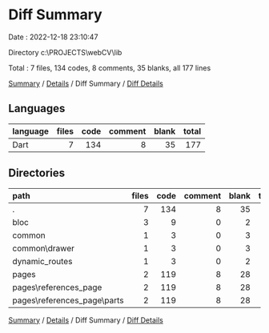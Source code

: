 # Diff Summary

Date : 2022-12-18 23:10:47

Directory c:\\PROJECTS\\webCV\\lib

Total : 7 files,  134 codes, 8 comments, 35 blanks, all 177 lines

[Summary](results.md) / [Details](details.md) / Diff Summary / [Diff Details](diff-details.md)

## Languages
| language | files | code | comment | blank | total |
| :--- | ---: | ---: | ---: | ---: | ---: |
| Dart | 7 | 134 | 8 | 35 | 177 |

## Directories
| path | files | code | comment | blank | total |
| :--- | ---: | ---: | ---: | ---: | ---: |
| . | 7 | 134 | 8 | 35 | 177 |
| bloc | 3 | 9 | 0 | 2 | 11 |
| common | 1 | 3 | 0 | 3 | 6 |
| common\\drawer | 1 | 3 | 0 | 3 | 6 |
| dynamic_routes | 1 | 3 | 0 | 2 | 5 |
| pages | 2 | 119 | 8 | 28 | 155 |
| pages\\references_page | 2 | 119 | 8 | 28 | 155 |
| pages\\references_page\\parts | 2 | 119 | 8 | 28 | 155 |

[Summary](results.md) / [Details](details.md) / Diff Summary / [Diff Details](diff-details.md)